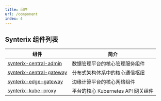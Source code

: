 ```yaml
---
title: 组件
url: /component
index: 4
---
```


## Synterix 组件列表

| 组件                                                                    | 简介 |
|-----------------------------------------------------------------------|----|
| [synterix-central-admin](/zh-cn/component/synterix-central-admin)     | 数据管理平台的核心管理服务组件 |
| [synterix-central-gateway](/zh-cn/component/synterix-central-gateway) | 分布式架构体系中的核心通信枢纽 |
| [synterix-edge-gateway](/zh-cn/component/synterix-edge-gateway)       | 边缘计算平台的核心网络组件 |
| [synterix-kube-proxy](/zh-cn/component/synterix-kube-proxy)           | 平台的核心 Kubernetes API 网关组件 |